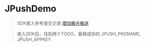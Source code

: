 # JPushDemo

> SDK接入参考提交记录  [ 增加极光推送 ]

> 接入SDK后，找到两个TODO，替换成你的 JPUSH_PKGNAME, JPUSH_APPKEY


[ 增加极光推送 ]:https://github.com/yangsanning/JPushDemo/commit/968df183a45f2afbcc08985deca7bc46d352a3c0
